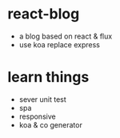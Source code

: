# react-blog

* a blog based on react & flux
* use koa replace express

# learn things
* sever unit test
* spa
* responsive
* koa & co generator

